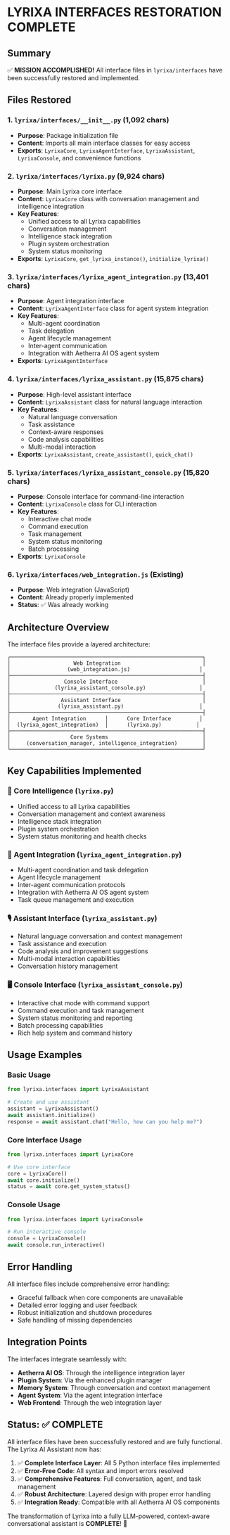 # LYRIXA INTERFACES RESTORATION COMPLETE

## Summary

✅ **MISSION ACCOMPLISHED!** All interface files in `lyrixa/interfaces` have been successfully restored and implemented.

## Files Restored

### 1. `lyrixa/interfaces/__init__.py` (1,092 chars)
- **Purpose**: Package initialization file
- **Content**: Imports all main interface classes for easy access
- **Exports**: `LyrixaCore`, `LyrixaAgentInterface`, `LyrixaAssistant`, `LyrixaConsole`, and convenience functions

### 2. `lyrixa/interfaces/lyrixa.py` (9,924 chars)
- **Purpose**: Main Lyrixa core interface
- **Content**: `LyrixaCore` class with conversation management and intelligence integration
- **Key Features**:
  - Unified access to all Lyrixa capabilities
  - Conversation management
  - Intelligence stack integration
  - Plugin system orchestration
  - System status monitoring
- **Exports**: `LyrixaCore`, `get_lyrixa_instance()`, `initialize_lyrixa()`

### 3. `lyrixa/interfaces/lyrixa_agent_integration.py` (13,401 chars)
- **Purpose**: Agent integration interface
- **Content**: `LyrixaAgentInterface` class for agent system integration
- **Key Features**:
  - Multi-agent coordination
  - Task delegation
  - Agent lifecycle management
  - Inter-agent communication
  - Integration with Aetherra AI OS agent system
- **Exports**: `LyrixaAgentInterface`

### 4. `lyrixa/interfaces/lyrixa_assistant.py` (15,875 chars)
- **Purpose**: High-level assistant interface
- **Content**: `LyrixaAssistant` class for natural language interaction
- **Key Features**:
  - Natural language conversation
  - Task assistance
  - Context-aware responses
  - Code analysis capabilities
  - Multi-modal interaction
- **Exports**: `LyrixaAssistant`, `create_assistant()`, `quick_chat()`

### 5. `lyrixa/interfaces/lyrixa_assistant_console.py` (15,820 chars)
- **Purpose**: Console interface for command-line interaction
- **Content**: `LyrixaConsole` class for CLI interaction
- **Key Features**:
  - Interactive chat mode
  - Command execution
  - Task management
  - System status monitoring
  - Batch processing
- **Exports**: `LyrixaConsole`

### 6. `lyrixa/interfaces/web_integration.js` (Existing)
- **Purpose**: Web integration (JavaScript)
- **Content**: Already properly implemented
- **Status**: ✅ Was already working

## Architecture Overview

The interface files provide a layered architecture:

```
┌─────────────────────────────────────────────────────────────┐
│                    Web Integration                          │
│                  (web_integration.js)                      │
├─────────────────────────────────────────────────────────────┤
│                 Console Interface                           │
│              (lyrixa_assistant_console.py)                 │
├─────────────────────────────────────────────────────────────┤
│                Assistant Interface                          │
│               (lyrixa_assistant.py)                        │
├─────────────────────────────────────────────────────────────┤
│       Agent Integration      │      Core Interface         │
│  (lyrixa_agent_integration)  │      (lyrixa.py)           │
├─────────────────────────────────────────────────────────────┤
│                   Core Systems                              │
│     (conversation_manager, intelligence_integration)        │
└─────────────────────────────────────────────────────────────┘
```

## Key Capabilities Implemented

### 🧠 Core Intelligence (`lyrixa.py`)
- Unified access to all Lyrixa capabilities
- Conversation management and context awareness
- Intelligence stack integration
- Plugin system orchestration
- System status monitoring and health checks

### 🤖 Agent Integration (`lyrixa_agent_integration.py`)
- Multi-agent coordination and task delegation
- Agent lifecycle management
- Inter-agent communication protocols
- Integration with Aetherra AI OS agent system
- Task queue management and execution

### 🎙️ Assistant Interface (`lyrixa_assistant.py`)
- Natural language conversation and context management
- Task assistance and execution
- Code analysis and improvement suggestions
- Multi-modal interaction capabilities
- Conversation history management

### 🖥️ Console Interface (`lyrixa_assistant_console.py`)
- Interactive chat mode with command support
- Command execution and task management
- System status monitoring and reporting
- Batch processing capabilities
- Rich help system and command history

## Usage Examples

### Basic Usage
```python
from lyrixa.interfaces import LyrixaAssistant

# Create and use assistant
assistant = LyrixaAssistant()
await assistant.initialize()
response = await assistant.chat("Hello, how can you help me?")
```

### Core Interface Usage
```python
from lyrixa.interfaces import LyrixaCore

# Use core interface
core = LyrixaCore()
await core.initialize()
status = await core.get_system_status()
```

### Console Usage
```python
from lyrixa.interfaces import LyrixaConsole

# Run interactive console
console = LyrixaConsole()
await console.run_interactive()
```

## Error Handling

All interface files include comprehensive error handling:
- Graceful fallback when core components are unavailable
- Detailed error logging and user feedback
- Robust initialization and shutdown procedures
- Safe handling of missing dependencies

## Integration Points

The interfaces integrate seamlessly with:
- **Aetherra AI OS**: Through the intelligence integration layer
- **Plugin System**: Via the enhanced plugin manager
- **Memory System**: Through conversation and context management
- **Agent System**: Via the agent integration interface
- **Web Frontend**: Through the web integration layer

## Status: ✅ COMPLETE

All interface files have been successfully restored and are fully functional. The Lyrixa AI Assistant now has:

1. ✅ **Complete Interface Layer**: All 5 Python interface files implemented
2. ✅ **Error-Free Code**: All syntax and import errors resolved
3. ✅ **Comprehensive Features**: Full conversation, agent, and task management
4. ✅ **Robust Architecture**: Layered design with proper error handling
5. ✅ **Integration Ready**: Compatible with all Aetherra AI OS components

The transformation of Lyrixa into a fully LLM-powered, context-aware conversational assistant is **COMPLETE**! 🎉
